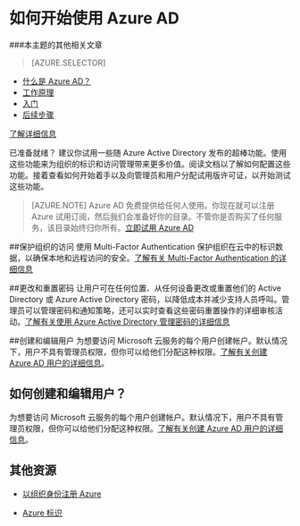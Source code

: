 <properties
	pageTitle="如何开始使用 Azure AD"
	description="介绍如何注册 Azure，以及尝试使用 Azure AD 之前所要完成的最先几个步骤。"
	services="active-directory"
	documentationCenter=""
	authors="curtand"
	manager="stevenpo"
	editor=""/>

<tags 
	ms.service="active-directory" 
	ms.date="05/16/2016"
	wacn.date="06/21/2016"/>

# 如何开始使用 Azure AD

###本主题的其他相关文章
> [AZURE.SELECTOR]
- [什么是 Azure AD？](/documentation/articles/active-directory-whatis/)
- [工作原理](/documentation/articles/active-directory-works/)
- [入门](/documentation/articles/active-directory-get-started/)<br> 
- [后续步骤](/documentation/articles/active-directory-next-steps/)<br>

[了解详细信息](/documentation/articles/active-directory-learn-map/)<br>


已准备就绪？ 建议你试用一些随 Azure Active Directory 发布的超棒功能。使用这些功能来为组织的标识和访问管理带来更多价值。阅读文档以了解如何配置这些功能。接着查看如何开始着手以及向管理员和用户分配试用版许可证，以开始测试这些功能。


> [AZURE.NOTE] Azure AD 免费提供给任何人使用。你现在就可以注册 Azure 试用订阅，然后我们会准备好你的目录。不管你是否购买了任何服务，该目录始终归你所有。[立即试用 Azure AD](/pricing/1rmb-trial/)

##保护组织的访问
使用 Multi-Factor Authentication 保护组织在云中的标识数据，以确保本地和远程访问的安全。[了解有关 Multi-Factor Authentication 的详细信息](/documentation/articles/multi-factor-authentication/)

##更改和重置密码
让用户可在任何位置、从任何设备更改或重置他们的 Active Directory 或 Azure Active Directory 密码，以降低成本并减少支持人员呼叫。管理员可以管理密码和通知策略，还可以实时查看这些密码重置操作的详细审核活动。[了解有关使用 Azure Active Directory 管理密码的详细信息](/documentation/articles/active-directory-manage-passwords/)

##创建和编辑用户
为想要访问 Microsoft 云服务的每个用户创建帐户。默认情况下，用户不具有管理员权限，但你可以给他们分配这种权限。[了解有关创建 Azure AD 用户的详细信息](/documentation/articles/active-directory-create-users/)。

## 如何创建和编辑用户？

为想要访问 Microsoft 云服务的每个用户创建帐户。默认情况下，用户不具有管理员权限，但你可以给他们分配这种权限。[了解有关创建 Azure AD 用户的详细信息](/documentation/articles/active-directory-create-users/)。

## 其他资源

* [以组织身份注册 Azure](/documentation/articles/sign-up-organization/)

* [Azure 标识](/documentation/articles/fundamentals-identity/)


<!---HONumber=Mooncake_0613_2016-->